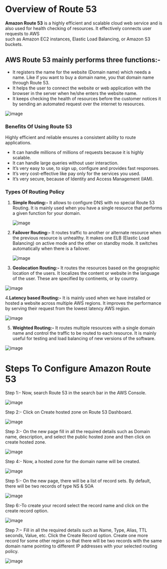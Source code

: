 # Overview of Route 53
**Amazon Route 53** is a highly efficient and scalable cloud web service and is also used for health checking of resources. It effectively connects user requests to AWS  
such as Amazon EC2 instances, Elastic Load Balancing, or Amazon S3 buckets.  

## AWS Route 53 mainly performs three functions:-

* It registers the name for the website (Domain name) which needs a name. Like if you want to buy a domain name, you that domain name through Route 53.
* It helps the user to connect the website or web application with the browser in the server when he/she enters the website name.
* It keeps checking the health of resources before the customer notices it by sending an automated request over the internet to resources.

![image](https://user-images.githubusercontent.com/17270996/141610331-1fcf99fe-cf9d-42bc-8932-f8cb101765e2.png)

###  Benefits Of Using Route 53
Highly efficient and reliable ensures a consistent ability to route applications.
* It can handle millions of millions of requests because it is highly scalable.
* It can handle large queries without user interaction.
* It’s very easy to use, to sign up, configure and provides fast responses.
* It’s very cost-effective like pay only for the services you used.
* It’s very secure, because of Identity and Access Management (IAM).

### Types Of Routing Policy
1. **Simple Routing:-** It allows to configure DNS with no special Route 53 Routing. It is mainly used when you have a single resource that performs a given function for your domain.
   
   ![image](https://user-images.githubusercontent.com/17270996/141610431-c0e10f98-8b78-4fc6-9971-327f876605b3.png)
   
2. **Failover Routing:-** It routes traffic to another or alternate resource when the previous resource is unhealthy. 
   It makes one ELB (Elastic Load Balancing) on active mode and the other on standby mode. It switches automatically when there is a failover.
   
   ![image](https://user-images.githubusercontent.com/17270996/141610449-b01e256c-8eee-461b-a46f-c31ad2abceac.png)
   
3. **Geolocation Routing:-** It routes the resources based on the geographic location of the users. It localizes the content or website in the language of the user. These are specified by continents, or by country.

![image](https://user-images.githubusercontent.com/17270996/141610465-230e6cbc-06c1-4eb7-8b13-a8da1e8bdf1b.png)

4.**Latency based Routing:-** It is mainly used when we have installed or hosted a website across multiple AWS regions. It improves the performance by serving their request from the lowest latency AWS region.

![image](https://user-images.githubusercontent.com/17270996/141610491-7e23b348-bd12-451f-a659-fb875510c1b1.png)

5. **Weighted Routing:-** It routes multiple resources with a single domain name and control the traffic to be routed to each resource. It is mainly useful for testing and load balancing of new versions of the software.

![image](https://user-images.githubusercontent.com/17270996/141610589-e524ad27-ecbf-48dc-b964-4fe3525b72bb.png)

# Steps To Configure Amazon Route 53

Step 1:- Now, search Route 53 in the search bar in the AWS Console.

![image](https://user-images.githubusercontent.com/17270996/141610610-e361c9a8-ce0c-4ded-8af2-4a8ca04e55b3.png)

Step 2:- Click on Create hosted zone on Route 53 Dashboard.

![image](https://user-images.githubusercontent.com/17270996/141610624-beb81ade-ba0e-4bbc-a06a-3037d653ae5e.png)

Step 3:- On the new page fill in all the required details such as Domain name, description, and select the public hosted zone and then click on create hosted zone.

![image](https://user-images.githubusercontent.com/17270996/141610633-29949541-a1e3-496f-bd66-5acc34387f64.png)

Step 4:- Now, a hosted zone for the domain name will be created.

![image](https://user-images.githubusercontent.com/17270996/141610641-1e9f69fa-ae1a-4ff3-ac70-daca79a49580.png)

Step 5:- On the new page, there will be a list of record sets. By default, there will be two records of type NS & SOA

![image](https://user-images.githubusercontent.com/17270996/141610650-8eee7c58-314a-4b59-82aa-94c6a37681f4.png)

Step 6:-To create your record select the record name and click on the create record option.

![image](https://user-images.githubusercontent.com/17270996/141610663-15fa1b14-11c2-44ce-b232-d6a8b7190c88.png)

Step 7:− Fill in all the required details such as Name, Type, Alias, TTL seconds, Value, etc. Click the Create Record option. Create one more record for some other region so that there will be two records with the same domain name pointing to different IP addresses with your selected routing policy.

![image](https://user-images.githubusercontent.com/17270996/141610670-262e7971-a662-4d73-9972-46080c0b0bb7.png)









